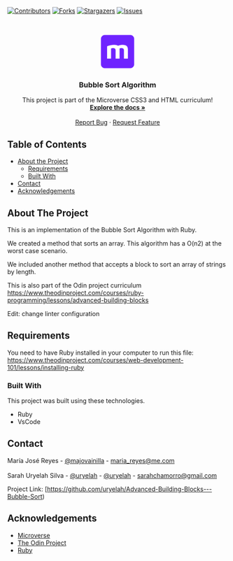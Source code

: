 
[![Contributors][contributors-shield]][contributors-url]
[![Forks][forks-shield]][forks-url]
[![Stargazers][stars-shield]][stars-url]
[![Issues][issues-shield]][issues-url]

<!-- PROJECT LOGO -->
<br />
<p align="center">
  <a href="https://github.com/uryelah/Advanced-Building-Blocks---Bubble-Sort">
    <img src="img/mLogo.png" alt="Logo" width="80" height="80">
  </a>

  <h3 align="center">Bubble Sort Algorithm</h3>

  <p align="center">
    This project is part of the Microverse CSS3 and HTML curriculum!
    <br />
    <a href="https://github.com/uryelah/Advanced-Building-Blocks---Bubble-Sort"><strong>Explore the docs »</strong></a>
    <br />
    <br />
    <a href="https://github.com/uryelah/Advanced-Building-Blocks---Bubble-Sort">Report Bug</a>
    ·
    <a href="https://github.com/uryelah/Advanced-Building-Blocks---Bubble-Sort">Request Feature</a>
  </p>
</p>

<!-- TABLE OF CONTENTS -->
## Table of Contents

* [About the Project](#about-the-project)
  * [Requirements](#requirements)
  * [Built With](#built-with)
* [Contact](#contact)
* [Acknowledgements](#acknowledgements)

<!-- ABOUT THE PROJECT -->
## About The Project

This is an implementation of the Bubble Sort Algorithm with Ruby.

We created a method that sorts an array. This algorithm has a O(n2) at the worst case scenario.

We included another method that accepts a block to sort an array of strings by length.

This is also part of the Odin project curriculum https://www.theodinproject.com/courses/ruby-programming/lessons/advanced-building-blocks

Edit: change linter configuration

<!-- ABOUT THE PROJECT -->
## Requirements

You need to have Ruby installed in your computer to run this file: 
https://www.theodinproject.com/courses/web-development-101/lessons/installing-ruby

### Built With
This project was built using these technologies.
* Ruby 
* VsCode

<!-- CONTACT -->
## Contact

María José Reyes - [@majovainilla](https://github.com/majovainilla) - maria_reyes@me.com
<br />
<br />
Sarah Uryelah Silva - [@uryelah](https://twitter.com/uryelah) - [@uryelah](https://github.com/uryelah) - sarahchamorro@gmail.com

Project Link: [https://github.com/uryelah/Advanced-Building-Blocks---Bubble-Sort)

<!-- ACKNOWLEDGEMENTS -->
## Acknowledgements
* [Microverse](https://www.microverse.org/)
* [The Odin Project](https://www.theodinproject.com/)
* [Ruby](https://www.ruby-lang.org/en/)

<!-- MARKDOWN LINKS & IMAGES -->
<!-- https://www.markdownguide.org/basic-syntax/#reference-style-links -->
[contributors-shield]: https://img.shields.io/github/contributors/uryelah/Advanced-Building-Blocks---Bubble-Sort.svg?style=flat-square
[contributors-url]: https://github.com/uryelah/Advanced-Building-Blocks---Bubble-Sort/graphs/contributors
[forks-shield]: https://img.shields.io/github/forks/uryelah/Advanced-Building-Blocks---Bubble-Sort.svg?style=flat-square
[forks-url]: https://github.com/uryelah/Advanced-Building-Blocks---Bubble-Sort/network/members
[stars-shield]: https://img.shields.io/github/stars/uryelah/Advanced-Building-Blocks---Bubble-Sort.svg?style=flat-square
[stars-url]: https://github.com/uryelah/Advanced-Building-Blocks---Bubble-Sort/stargazers
[issues-shield]: https://img.shields.io/github/issues/uryelah/Advanced-Building-Blocks---Bubble-Sort.svg?style=flat-square
[issues-url]: https://github.com/uryelah/Advanced-Building-Blocks---Bubble-Sort
[product-screenshot]: img/screenshot.PNG
